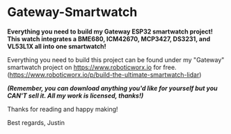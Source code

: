 # Gateway-Smartwatch

**Everything you need to build my Gateway ESP32 smartwatch project! This watch integrates a BME680, ICM42670, MCP3427, DS3231, and VL53L1X all into one smartwatch!**

Everything you need to build this project can be found under my "Gateway" smartwatch project on https://www.roboticworx.io for free. (https://www.roboticworx.io/p/build-the-ultimate-smartwatch-lidar)

**_(Remember, you can download anything you'd like for yourself but you CAN'T sell it. All my work is licensed, thanks!)_**

Thanks for reading and happy making!

Best regards,
Justin
